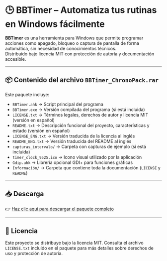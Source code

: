 # 🕒 BBTimer – Automatiza tus rutinas en Windows fácilmente

**BBTimer** es una herramienta para Windows que permite programar acciones como apagado, bloqueo o captura de pantalla de forma automática, sin necesidad de conocimientos técnicos.  
Distribuido bajo licencia MIT con protección de autoría y documentación accesible.

---

## 📦 Contenido del archivo `BBTimer_ChronoPack.rar`

Este paquete incluye:

- `BBTimer.ahk` → Script principal del programa  
- `BBTimer.exe` → Versión compilada del programa (si está incluida)  
- `LICENSE.txt` → Términos legales, derechos de autor y licencia MIT (versión en español)  
- `README.txt` → Descripción funcional del proyecto, características y estado (versión en español)  
- `LICENSE_ENG.txt` → Versión traducida de la licencia al inglés  
- `README_ENG.txt` → Versión traducida del README al inglés  
- `capturas_intervalo/` → Carpeta con capturas de ejemplo (si está incluida)  
- `timer_clock_9525.ico` → Icono visual utilizado por la aplicación  
- `Gdip.ahk` → Librería opcional GDI+ para funciones gráficas  
- `Información/` → Carpeta que contiene toda la documentación (`LICENSE` y `README`)

---

## 📥 Descarga

👉 [Haz clic aquí para descargar el paquete completo](./BBTimer_ChronoPack.rar)

---

## 🧾 Licencia

Este proyecto se distribuye bajo la licencia MIT. Consulta el archivo `LICENSE.txt` incluido en el paquete para más detalles sobre derechos de uso y protección de autoría.
